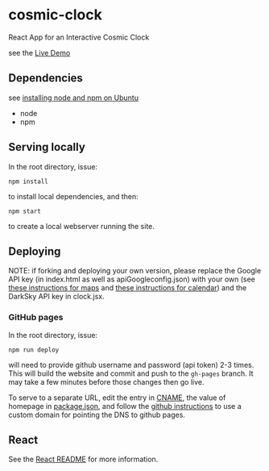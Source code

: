 # cosmic-clock
React App for an Interactive Cosmic Clock

see the [Live Demo](http://kecnry.github.io/cosmic-clock)

## Dependencies

see [installing node and npm on Ubuntu](https://tecadmin.net/install-latest-nodejs-npm-on-ubuntu/)

  * node
  * npm


## Serving locally

In the root directory, issue:

```
npm install
```

to install local dependencies, and then:

```
npm start
```

to create a local webserver running the site.


## Deploying

NOTE: if forking and deploying your own version, please replace the Google API key (in index.html as well as apiGoogleconfig.json) with your own (see [these instructions for maps](https://www.npmjs.com/package/react-geosuggest) and [these instructions for calendar](https://github.com/Insomniiak/react-google-calendar-api)) and the DarkSky API key in clock.jsx.

### GitHub pages

In the root directory, issue:

```
npm run deploy
```

will need to provide github username and password (api token) 2-3 times.  This
will build the website and commit and push to the `gh-pages` branch.  It may take
a few minutes before those changes then go live.


To serve to a separate URL, edit the entry in [CNAME](./public/CNAME), the value of homepage in [package.json](./package.json), and follow the [github instructions](https://help.github.com/articles/using-a-custom-domain-with-github-pages/) to use a custom domain for pointing the DNS to github pages.


## React

See the [React README](README_REACT.md) for more information.
